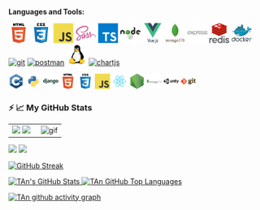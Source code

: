 **Languages and Tools:**  
<p align="left">
<a href="https://www.w3.org/html/" target="_blank" rel="noreferrer"><img src="https://raw.githubusercontent.com/devicons/devicon/master/icons/html5/html5-original-wordmark.svg" alt="html5" width="40" height="40"/></a>
<a href="https://www.w3schools.com/css/" target="_blank" rel="noreferrer"><img src="https://raw.githubusercontent.com/devicons/devicon/master/icons/css3/css3-original-wordmark.svg" alt="css3" width="40" height="40"/></a>
<a href="https://developer.mozilla.org/en-US/docs/Web/JavaScript" target="_blank" rel="noreferrer"><img src="https://raw.githubusercontent.com/devicons/devicon/master/icons/javascript/javascript-original.svg" alt="javascript" width="40" height="40"/></a>
<a href="https://sass-lang.com" target="_blank" rel="noreferrer"><img src="https://raw.githubusercontent.com/devicons/devicon/master/icons/sass/sass-original.svg" alt="sass" width="40" height="40"/></a>
<a href="https://www.typescriptlang.org/" target="_blank" rel="noreferrer"><img src="https://raw.githubusercontent.com/devicons/devicon/master/icons/typescript/typescript-original.svg" alt="typescript" width="40" height="40"/></a>
<a href="https://nodejs.org" target="_blank" rel="noreferrer"><img src="https://raw.githubusercontent.com/devicons/devicon/master/icons/nodejs/nodejs-original-wordmark.svg" alt="nodejs" width="40" height="40"/></a>
<a href="https://vuejs.org/" target="_blank" rel="noreferrer"><img src="https://raw.githubusercontent.com/devicons/devicon/master/icons/vuejs/vuejs-original-wordmark.svg" alt="vuejs" width="40" height="40"/></a>
<a href="https://www.mongodb.com/" target="_blank" rel="noreferrer"><img src="https://raw.githubusercontent.com/devicons/devicon/master/icons/mongodb/mongodb-original-wordmark.svg" alt="mongodb" width="40" height="40"/></a>
<a href="https://expressjs.com" target="_blank" rel="noreferrer"><img src="https://raw.githubusercontent.com/devicons/devicon/master/icons/express/express-original-wordmark.svg" alt="express" width="40" height="40"/></a>
<a href="https://redis.io" target="_blank" rel="noreferrer"><img src="https://raw.githubusercontent.com/devicons/devicon/master/icons/redis/redis-original-wordmark.svg" alt="redis" width="40" height="40"/></a>
<a href="https://www.docker.com/" target="_blank" rel="noreferrer"><img src="https://raw.githubusercontent.com/devicons/devicon/master/icons/docker/docker-original-wordmark.svg" alt="docker" width="40" height="40"/></a>
<a href="https://git-scm.com/" target="_blank" rel="noreferrer"><img src="https://www.vectorlogo.zone/logos/git-scm/git-scm-icon.svg" alt="git" width="40" height="40"/></a>
<a href="https://postman.com" target="_blank" rel="noreferrer"><img src="https://www.vectorlogo.zone/logos/getpostman/getpostman-icon.svg" alt="postman" width="40" height="40"/></a>
<a href="https://www.linux.org/" target="_blank" rel="noreferrer"><img src="https://raw.githubusercontent.com/devicons/devicon/master/icons/linux/linux-original.svg" alt="linux" width="40" height="40"/></a>
<a href="https://www.chartjs.org" target="_blank" rel="noreferrer"><img src="https://www.chartjs.org/media/logo-title.svg" alt="chartjs" width="40" height="40"/></a>
</p>

<code><img height="30" src="https://raw.githubusercontent.com/github/explore/80688e429a7d4ef2fca1e82350fe8e3517d3494d/topics/cpp/cpp.png"></code>
<code><img height="30" src="https://raw.githubusercontent.com/github/explore/80688e429a7d4ef2fca1e82350fe8e3517d3494d/topics/python/python.png"></code>
<code><img height="30" src="https://raw.githubusercontent.com/github/explore/80688e429a7d4ef2fca1e82350fe8e3517d3494d/topics/django/django.png"></code>
<code><img height="30" src="https://raw.githubusercontent.com/github/explore/80688e429a7d4ef2fca1e82350fe8e3517d3494d/topics/html/html.png"></code>
<code><img height="30" src="https://raw.githubusercontent.com/github/explore/80688e429a7d4ef2fca1e82350fe8e3517d3494d/topics/css/css.png"></code>
<code><img height="30" src="https://raw.githubusercontent.com/github/explore/80688e429a7d4ef2fca1e82350fe8e3517d3494d/topics/javascript/javascript.png"></code>
<code><img height="30" src="https://raw.githubusercontent.com/github/explore/80688e429a7d4ef2fca1e82350fe8e3517d3494d/topics/react/react.png"></code>
<code><img height="30" src="https://raw.githubusercontent.com/github/explore/80688e429a7d4ef2fca1e82350fe8e3517d3494d/topics/nodejs/nodejs.png"></code>
<code><img height="30" src="https://raw.githubusercontent.com/github/explore/80688e429a7d4ef2fca1e82350fe8e3517d3494d/topics/mongodb/mongodb.png"></code>
<code><img height="30" src="https://raw.githubusercontent.com/github/explore/80688e429a7d4ef2fca1e82350fe8e3517d3494d/topics/unity/unity.png"></code>
<code><img height="30" src="https://raw.githubusercontent.com/github/explore/80688e429a7d4ef2fca1e82350fe8e3517d3494d/topics/git/git.png"></code>

### :zap: 📈 My GitHub Stats

<table>
<tr>
  <td width="48%">
    <img src="https://github-readme-stats.vercel.app/api?username=tankvn&show_icons=true&hide=contribs,issues&hide_border=true" />
    <img src="https://github-readme-stats.vercel.app/api/top-langs/?username=tankvn&layout=compact&show_icons=true&hide_border=true" />
  </td>
  <td width="52%"><img alt="gif" align="right" src=".github/assets/coding.gif"/></td>
</tr>
<table>

<!---
![Top Langs](https://github-readme-stats.vercel.app/api/top-langs/?username=tankvn&theme=radical)
<img src="https://github-readme-stats.vercel.app/api?username=tankvn&show_icons=true&theme=radical" alt="tankvn" />

![Top Langs](https://github-readme-stats.vercel.app/api/top-langs/?username=tankvn&theme=merko)
![Top Stats](https://github-readme-stats.vercel.app/api?username=tankvn&show_icons=true&count_private=true&line_height=40&theme=merko)

![Top Langs](https://github-readme-stats.vercel.app/api/top-langs/?username=tankvn&theme=gruvbox)
![Top Stats](https://github-readme-stats.vercel.app/api?username=tankvn&show_icons=true&theme=gruvbox)

![Top Langs](https://github-readme-stats.vercel.app/api/top-langs/?username=tankvn&theme=tokyonight)
<img src="https://github-readme-stats.vercel.app/api?username=tankvn&show_icons=true&theme=tokyonight" alt="tankvn" />

![Top Langs](https://github-readme-stats.vercel.app/api/top-langs/?username=tankvn&theme=onedark)
![Top Stats](https://github-readme-stats.vercel.app/api?username=tankvn&show_icons=true&count_private=true&line_height=40&theme=onedark)

![Top Langs](https://github-readme-stats.vercel.app/api/top-langs/?username=tankvn&theme=cobalt)
![Top Stats](https://github-readme-stats.vercel.app/api?username=tankvn&show_icons=true&theme=cobalt)

![Top Langs](https://github-readme-stats.vercel.app/api/top-langs/?username=tankvn&theme=synthwave)
<img src="https://github-readme-stats.vercel.app/api?username=tankvn&show_icons=true&theme=synthwave" alt="tankvn" />

![Top Langs](https://github-readme-stats.vercel.app/api/top-langs/?username=tankvn&theme=highcontrast)
![Top Stats](https://github-readme-stats.vercel.app/api?username=tankvn&show_icons=true&theme=highcontrast)

![Top Langs](https://github-readme-stats.vercel.app/api/top-langs/?username=tankvn&theme=dracula)
<img src="https://github-readme-stats.vercel.app/api?username=tankvn&show_icons=true&theme=dracula" alt="tankvn" />

![Top Langs](https://github-readme-stats.vercel.app/api/top-langs/?username=tankvn&theme=dark)
![Top Stats](https://github-readme-stats.vercel.app/api?username=tankvn&show_icons=true&count_private=true&line_height=40&theme=dark)

[<img src="https://i.imgur.com/gtHOc3T.png">](https://youtube.com/c/javascriptmastery)
-->

<img height="150px" src="https://github-readme-stats.vercel.app/api/top-langs/?username=tankvn&hide=html&hide_title=true&hide_border=true&layout=compact&langs_count=7&exclude_repo=comp426&text_color=000&icon_color=fff&bg_color=0,52fa5a,4dfcff,c64dff&theme=graywhite" /> <img height="150px" src="https://github-readme-stats.vercel.app/api/top-langs/?username=tankvn&layout=compact&langs_count=12&exclude_repo=comp426&text_color=000&icon_color=fff&bg_color=0,52fa5a,4dfcff,c64dff&theme=graywhite" />

[![GitHub Streak](https://github-readme-streak-stats.herokuapp.com?user=tankvn&theme=merko&border_radius=10)](https://git.io/streak-stats) 

<a href="https://github.com/tankvn">
  <img height="180em" src="https://github-readme-stats.vercel.app/api?username=tankvn&show_icons=true&theme=merko&count_private=true" alt="TAn's GitHub Stats" />
  <img height="180em" src="https://github-readme-stats.vercel.app/api/top-langs/?username=tankvn&theme=merko&layout=compact" 
    alt="TAn GitHub Top Languages" />
</a>

[![TAn github activity graph](https://github-readme-activity-graph.vercel.app/graph?username=tankvn&theme=merko)](https://github.com/ashutosh00710/github-readme-activity-graph)
